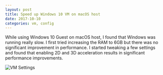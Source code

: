 ```yaml
---
layout: post
title: Speed up Windows 10 VM on macOS host
date: 2017-10-10
categories: vm, config
---
```


While using Windows 10 Guest on macOS host, I found that Windows was running
really slow. I first tried increasing the RAM to 6GB but there was no
significant improvement in performance. I started tweaking a few settings and
found that enabling 2D and 3D acceleration results in significant performance
improvements.
<!-- more -->
![VM Settings]({{"/assets/images/20171010/windows10vm.png"|absolute_url}})
